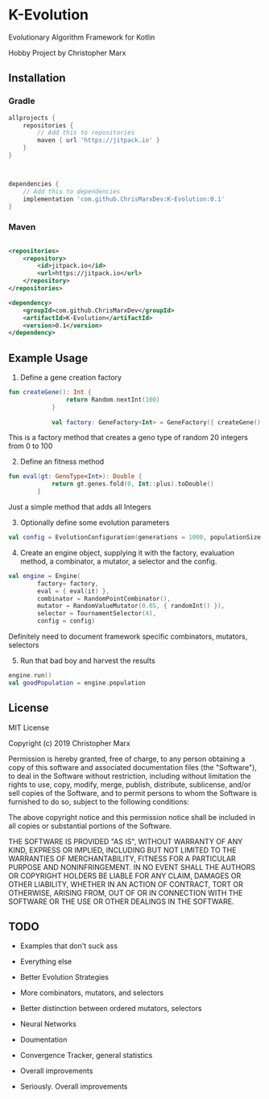 # K-Evolution

Evolutionary Algorithm Framework for Kotlin

Hobby Project by Christopher Marx
## Installation
### Gradle
```groovy
allprojects {
    repositories {
        // Add this to repositories
        maven { url 'https://jitpack.io' }
    }
}



dependencies {
    // Add this to dependencies
    implementation 'com.github.ChrisMarxDev:K-Evolution:0.1'
}
```

### Maven
```xml

<repositories>
    <repository>
        <id>jitpack.io</id>
        <url>https://jitpack.io</url>
    </repository>
</repositories>
```
```xml
<dependency>
    <groupId>com.github.ChrisMarxDev</groupId>
    <artifactId>K-Evolution</artifactId>
    <version>0.1</version>
</dependency>
```


## Example Usage

1. Define a gene creation factory 
```kotlin
fun createGene(): Int {
                return Random.nextInt(100)
            }
            
            val factory: GeneFactory<Int> = GeneFactory({ createGene() }, 20)
```
This is a factory method that creates a geno type of random 20 integers from 0 to 100

2. Define an fitness method

```kotlin
fun eval(gt: GenoType<Int>): Double {
            return gt.genes.fold(0, Int::plus).toDouble()
        }
```
Just a simple method that adds all Integers

3. Optionally define some evolution parameters

```kotlin
val config = EvolutionConfiguration(generations = 1000, populationSize = 200)
```

4. Create an engine object, supplying it with the factory, evaluation method, a combinator, a mutator, a selector and the config.

```kotlin
val engine = Engine(
        factory= factory, 
        eval = { eval(it) },
        combinator = RandomPointCombinator(),
        mutator = RandomValueMutator(0.05, { randomInt() }),
        selector = TournamentSelector(4),
        config = config)
```
Definitely need to document framework specific combinators, mutators, selectors

5. Run that bad boy and harvest the results 

```kotlin
engine.run()
val goodPopulation = engine.population
```

## License

MIT License

Copyright (c) 2019 Christopher Marx

Permission is hereby granted, free of charge, to any person obtaining a copy
of this software and associated documentation files (the "Software"), to deal
in the Software without restriction, including without limitation the rights
to use, copy, modify, merge, publish, distribute, sublicense, and/or sell
copies of the Software, and to permit persons to whom the Software is
furnished to do so, subject to the following conditions:

The above copyright notice and this permission notice shall be included in all
copies or substantial portions of the Software.

THE SOFTWARE IS PROVIDED "AS IS", WITHOUT WARRANTY OF ANY KIND, EXPRESS OR
IMPLIED, INCLUDING BUT NOT LIMITED TO THE WARRANTIES OF MERCHANTABILITY,
FITNESS FOR A PARTICULAR PURPOSE AND NONINFRINGEMENT. IN NO EVENT SHALL THE
AUTHORS OR COPYRIGHT HOLDERS BE LIABLE FOR ANY CLAIM, DAMAGES OR OTHER
LIABILITY, WHETHER IN AN ACTION OF CONTRACT, TORT OR OTHERWISE, ARISING FROM,
OUT OF OR IN CONNECTION WITH THE SOFTWARE OR THE USE OR OTHER DEALINGS IN THE
SOFTWARE.



## TODO
+ Examples that don't suck ass 

+ Everything else

+ Better Evolution Strategies

+ More combinators, mutators, and selectors

+ Better distinction between ordered mutators, selectors

+ Neural Networks

+ Doumentation

+ Convergence Tracker, general statistics

+ Overall improvements

+ Seriously. Overall improvements